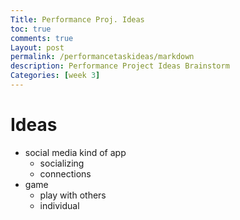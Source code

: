 ```yaml
---
Title: Performance Proj. Ideas
toc: true
comments: true
Layout: post
permalink: /performancetaskideas/markdown
description: Performance Project Ideas Brainstorm
Categories: [week 3]
---
```


# Ideas

- social media kind of app
    - socializing
    - connections
- game
    - play with others
    - individual